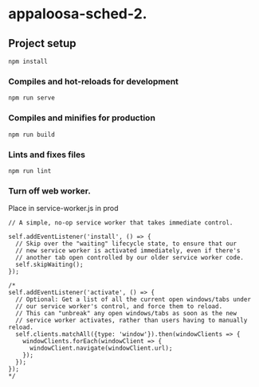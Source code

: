 # appaloosa-sched-2.

## Project setup
```
npm install
```

### Compiles and hot-reloads for development
```
npm run serve
```

### Compiles and minifies for production
```
npm run build
```

### Lints and fixes files
```
npm run lint
```

### Turn off web worker.
Place in service-worker.js in prod

````
// A simple, no-op service worker that takes immediate control.

self.addEventListener('install', () => {
  // Skip over the "waiting" lifecycle state, to ensure that our
  // new service worker is activated immediately, even if there's
  // another tab open controlled by our older service worker code.
  self.skipWaiting();
});

/*
self.addEventListener('activate', () => {
  // Optional: Get a list of all the current open windows/tabs under
  // our service worker's control, and force them to reload.
  // This can "unbreak" any open windows/tabs as soon as the new
  // service worker activates, rather than users having to manually reload.
  self.clients.matchAll({type: 'window'}).then(windowClients => {
    windowClients.forEach(windowClient => {
      windowClient.navigate(windowClient.url);
    });
  });
});
*/

````